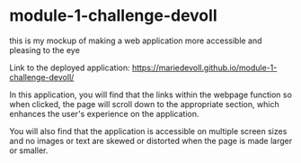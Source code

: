 # module-1-challenge-devoll
this is my mockup of making a web application more accessible and pleasing to the eye

Link to the deployed application: https://mariedevoll.github.io/module-1-challenge-devoll/

In this application, you will find that the links within the webpage function so when clicked, the page will scroll down to the appropriate section, which enhances the user's experience on the application.

You will also find that the application is accessible on multiple screen sizes and no images or text are skewed or distorted when the page is made larger or smaller.
